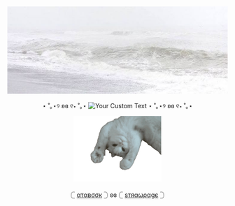<img src="download%20(4).jpeg" alt="Alt text" width="1000" height="200">


 
 <div align="center">

⋆ ˚｡⋆୨ ʚɞ ୧⋆ ˚｡⋆ ![Your Custom Text](https://komarev.com/ghpvc/?username=aylasaurr&color=ffffff&label=✿) ⋆ ˚｡⋆୨ ʚɞ ୧⋆ ˚｡⋆

</div>

<div align="center">

<img src="kittttyyyyy.webp" alt="Kitty" width="200">

</div>

  <div align="center">
   
𓊆 [αтαвσσк](https://bloodyros3s.atabook.org/) 𓊇 ʚɞ 𓊆 [ѕтяαωραgє](https://angelsssoftwhispers.straw.page/) 𓊇

</div>
